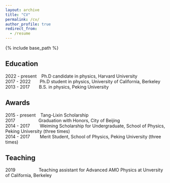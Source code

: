 ```yaml
---
layout: archive
title: "CV"
permalink: /cv/
author_profile: true
redirect_from:
  - /resume
---
```


{% include base_path %}

Education
-----
2022 - present  &ensp; Ph.D candidate in physics, Harvard University  
2017 - 2022 &emsp;&ensp; Ph.D student in physics, University of California, Berkeley  
2013 - 2017 &emsp;&ensp; B.S. in physics, Peking University  
 

Awards
-----
2015 - present &ensp; Tang-Lixin Scholarship  
2017 &emsp;&emsp;&emsp;&emsp;&ensp;&thinsp;  Graduation with Honors, City of Beijing  
2014 - 2017 &emsp;&ensp;&thinsp;  Weiming Scholarship for Undergraduate, School of Physics, Peking University (three times)  
2014 - 2017 &emsp;&ensp;&thinsp;  Merit Student, School of Physics, Peking University (three times)  

  
Teaching
-----
2019 &emsp;&emsp;&emsp;&emsp;&ensp;&thinsp; Teaching assistant for Advanced AMO Physics at Unversity of California, Berkeley
  
  
<!-- Talks
======
  <ul>{% for post in site.talks %}
    {% include archive-single-talk-cv.html %}
  {% endfor %}</ul> -->
